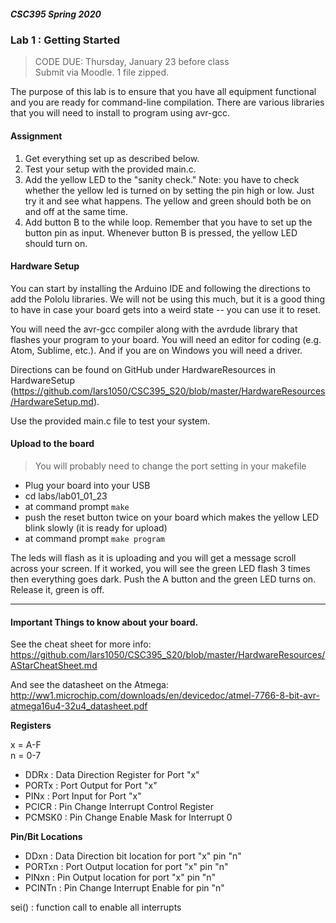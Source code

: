 ##### CSC395 Spring 2020

### Lab 1 : Getting Started
> CODE DUE: Thursday, January 23 before class <br>
> Submit via Moodle. 1 file zipped.

The purpose of this lab is to ensure that you have all equipment functional and you are ready for command-line compilation. There are various libraries that you will need to install to program using avr-gcc.

#### Assignment

1. Get everything set up as described below.
2. Test your setup with the provided main.c.
3. Add the yellow LED to the "sanity check." Note: you have to check whether the yellow led is turned on by setting the pin high or low. Just try it and see what happens. The yellow and green should both be on and off at the same time.
4. Add button B to the while loop. Remember that you have to set up the button pin as input. Whenever button B is pressed, the yellow LED should turn on.

#### Hardware Setup

You can start by installing the Arduino IDE and following the directions to add the Pololu libraries. We will not be using this much, but it is a good thing to have in case your board gets into a weird state -- you can use it to reset.

You will need the avr-gcc compiler along with the avrdude library that flashes your program to your board. You will need an editor for coding (e.g. Atom, Sublime, etc.). And if you are on Windows you will need a driver.

Directions can be found on GitHub under HardwareResources in HardwareSetup (https://github.com/lars1050/CSC395_S20/blob/master/HardwareResources/HardwareSetup.md).

Use the provided main.c file to test your system.

#### Upload to the board

> You will probably need to change the port setting in your makefile

- Plug your board into your USB
- cd labs/lab01_01_23
- at command prompt ```make```
- push the reset button twice on your board which makes the yellow LED blink slowly (it is ready for upload)
- at command prompt ```make program```

The leds will flash as it is uploading and you will get a message scroll across your screen. If it worked, you will see the green LED flash 3 times then everything goes dark. Push the A button and the green LED turns on. Release it, green is off.

<hr>

#### Important Things to know about your board.

See the cheat sheet for more info: https://github.com/lars1050/CSC395_S20/blob/master/HardwareResources/AStarCheatSheet.md

And see the datasheet on the Atmega: http://ww1.microchip.com/downloads/en/devicedoc/atmel-7766-8-bit-avr-atmega16u4-32u4_datasheet.pdf

**__Registers__**

x = A-F <br>
n = 0-7

- DDRx : Data Direction Register for Port "x"
- PORTx : Port Output for Port "x"
- PINx : Port Input for Port "x"
- PCICR : Pin Change Interrupt Control Register
- PCMSK0 : Pin Change Enable Mask for Interrupt 0

**__Pin/Bit Locations__**

- DDxn : Data Direction bit location for port "x" pin "n"
- PORTxn : Port Output location for port "x" pin "n"
- PINxn : Pin Output location for port "x" pin "n"
- PCINTn : Pin Change Interrupt Enable for pin "n"

sei() : function call to enable all interrupts
